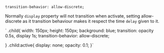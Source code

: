 ```
transition-behavior: allow-discrete;
```
Normally `display` property will not transition when activate, setting allow-discrete as it transition behaviour makes it respect the time `delay` given to it.

` .child{
    width: 150px;
    height: 150px;
    background: blue;
    transition: opacity 0.5s, display 1s;
    transition-behavior: allow-discrete;
    
  }
  .child:active{
    display: none;
    opacity: 0.1;
  }`